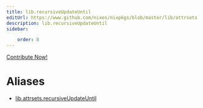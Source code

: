 ```yaml
---
title: lib.recursiveUpdateUntil
editUrl: https://www.github.com/nixos/nixpkgs/blob/master/lib/attrsets.nix#L1021C5
description: lib.recursiveUpdateUntil
sidebar:

    order: 8
---
```


<a href="https://www.github.com/nixos/nixpkgs/blob/master/lib/attrsets.nix#L1021C5">Contribute Now!</a>


# Aliases

- [lib.attrsets.recursiveUpdateUntil](/reference/libattrsets.recursiveUpdateUntil)


